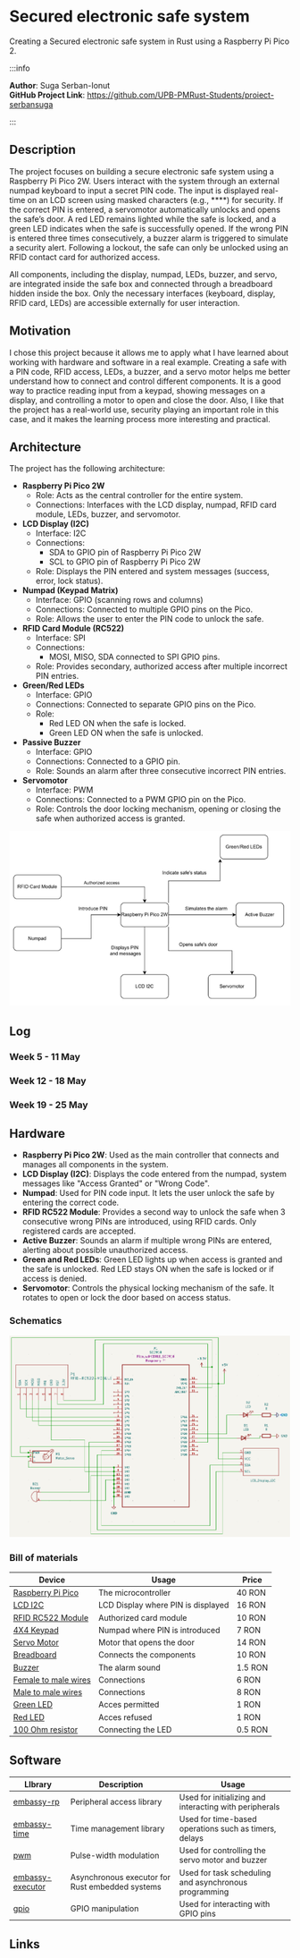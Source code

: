 # Secured electronic safe system

Creating a Secured electronic safe system in Rust using a Raspberry Pi Pico 2.

:::info

**Author**: Suga Serban-Ionut\
**GitHub Project Link**: https://github.com/UPB-PMRust-Students/proiect-serbansuga

:::

## Description

The project focuses on building a secure electronic safe system using a Raspberry Pi Pico 2W. Users interact with the system through an external numpad keyboard to input a secret PIN code. The input is displayed real-time on an LCD screen using masked characters (e.g., \*\*\*\*) for security. If the correct PIN is entered, a servomotor automatically unlocks and opens the safe’s door. A red LED remains lighted while the safe is locked, and a green LED indicates when the safe is successfully opened. If the wrong PIN is entered three times consecutively, a buzzer alarm is triggered to simulate a security alert. Following a lockout, the safe can only be unlocked using an RFID contact card for authorized access.

All components, including the display, numpad, LEDs, buzzer, and servo, are integrated inside the safe box and connected through a breadboard hidden inside the box. Only the necessary interfaces (keyboard, display, RFID card, LEDs) are accessible externally for user interaction.

## Motivation

I chose this project because it allows me to apply what I have learned about working with hardware and software in a real example. Creating a safe with a PIN code, RFID access, LEDs, a buzzer, and a servo motor helps me better understand how to connect and control different components. It is a good way to practice reading input from a keypad, showing messages on a display, and controlling a motor to open and close the door. Also, I like that the project has a real-world use, security playing an important role in this case, and it makes the learning process more interesting and practical.

## Architecture

The project has the following architecture:

- **Raspberry Pi Pico 2W**
  - Role: Acts as the central controller for the entire system.
  - Connections: Interfaces with the LCD display, numpad, RFID card module, LEDs, buzzer, and servomotor.
- **LCD Display (I2C)**
  - Interface: I2C
  - Connections:
    - SDA to GPIO pin of Raspberry Pi Pico 2W
    - SCL to GPIO pin of Raspberry Pi Pico 2W
  - Role: Displays the PIN entered and system messages (success, error, lock status).
- **Numpad (Keypad Matrix)**
  - Interface: GPIO (scanning rows and columns)
  - Connections: Connected to multiple GPIO pins on the Pico.
  - Role: Allows the user to enter the PIN code to unlock the safe.
- **RFID Card Module (RC522)**
  - Interface: SPI
  - Connections:
    - MOSI, MISO, SDA connected to SPI GPIO pins.
  - Role: Provides secondary, authorized access after multiple incorrect PIN entries.
- **Green/Red LEDs**
  - Interface: GPIO
  - Connections: Connected to separate GPIO pins on the Pico.
  - Role:
    - Red LED ON when the safe is locked.
    - Green LED ON when the safe is unlocked.
- **Passive Buzzer**
  - Interface: GPIO
  - Connections: Connected to a GPIO pin.
  - Role: Sounds an alarm after three consecutive incorrect PIN entries.
- **Servomotor**
  - Interface: PWM
  - Connections: Connected to a PWM GPIO pin on the Pico.
  - Role: Controls the door locking mechanism, opening or closing the safe when authorized access is granted.

![alt text](Diagrama.webp)

## Log

### Week 5 - 11 May

### Week 12 - 18 May

### Week 19 - 25 May

## Hardware

- **Raspberry Pi Pico 2W**:
  Used as the main controller that connects and manages all components in the system.
- **LCD Display (I2C)**:
  Displays the code entered from the numpad, system messages like "Access Granted" or "Wrong Code".
- **Numpad**:
  Used for PIN code input. It lets the user unlock the safe by entering the correct code.
- **RFID RC522 Module**:
  Provides a second way to unlock the safe when 3 consecutive wrong PINs are introduced, using RFID cards. Only registered cards are accepted.
- **Active Buzzer**:
  Sounds an alarm if multiple wrong PINs are entered, alerting about possible unauthorized access.
- **Green and Red LEDs**:
  Green LED lights up when access is granted and the safe is unlocked.
  Red LED stays ON when the safe is locked or if access is denied.
- **Servomotor**:
  Controls the physical locking mechanism of the safe. It rotates to open or lock the door based on access status.

### Schematics

![alt text](Schematic.webp)

### Bill of materials

| Device                                                                                                                                                                                                                             | Usage                              | Price   |
| ---------------------------------------------------------------------------------------------------------------------------------------------------------------------------------------------------------------------------------- | ---------------------------------- | ------- |
| [Raspberry Pi Pico](https://www.optimusdigital.ro/ro/placi-raspberry-pi/13327-raspberry-pi-pico-2-w.html?search_query=raspberry+pi+pico&results=26s)                                                                               | The microcontroller                | 40 RON  |
| [LCD I2C](https://www.optimusdigital.ro/ro/optoelectronice-lcd-uri/2894-lcd-cu-interfata-i2c-si-backlight-albastru.html?search_query=lcd+i2c&results=17)                                                                           | LCD Display where PIN is displayed | 16 RON  |
| [RFID RC522 Module](https://www.optimusdigital.ro/ro/wireless-rfid/67-modul-cititor-rfid-mfrc522.html?search_query=rfid&results=37)                                                                                                | Authorized card module             | 10 RON  |
| [4X4 Keypad](https://www.optimusdigital.ro/ro/senzori-senzori-de-atingere/470-tastatura-matriceala-4x4-cu-conector-pin-de-tip-mama.html?search_query=keypad&results=5)                                                             | Numpad where PIN is introduced     | 7 RON   |
| [Servo Motor](https://www.optimusdigital.ro/ro/motoare-servomotoare/26-micro-servomotor-sg90.html?search_query=servo+motor&results=145)                                                                                            | Motor that opens the door          | 14 RON  |
| [Breadboard](https://www.optimusdigital.ro/ro/kituri/2222-kit-breadboard-hq-830-p.html?gad_source=1&gad_campaignid=20868596392&gclid=Cj0KCQjw_dbABhC5ARIsAAh2Z-SHoyOogwNn25FjM30y1kNghGHXfj2Ur6r43BfZdFWxvYv3K2IcLm0aApAPEALw_wcB) | Connects the components            | 10 RON  |
| [Buzzer](https://www.optimusdigital.ro/ro/audio-buzzere/634-buzzer-pasiv-de-5-v.html?search_query=buzzer&results=63)                                                                                                               | The alarm sound                    | 1.5 RON |
| [Female to male wires](https://www.optimusdigital.ro/ro/fire-fire-mufate/879-set-fire-mama-tata-10p-30-cm.html?search_query=fire+mama+tata&results=35)                                                                             | Connections                        | 6 RON   |
| [Male to male wires](https://www.optimusdigital.ro/ro/fire-fire-mufate/890-set-fire-tata-tata-40p-30-cm.html?search_query=fire+tata+tata&results=73)                                                                               | Connections                        | 8 RON   |
| [Green LED](https://www.optimusdigital.ro/ro/optoelectronice-led-uri/697-led-verde-de-3-mm-cu-lentile-difuze.html?search_query=led+verde&results=90)                                                                               | Acces permitted                    | 1 RON   |
| [Red LED](https://www.optimusdigital.ro/ro/optoelectronice-led-uri/696-led-rou-de-3-mm-cu-lentile-difuze.html?search_query=led+rosu&results=166)                                                                                   | Acces refused                      | 1 RON   |
| [100 Ohm resistor](https://www.optimusdigital.ro/ro/componente-electronice-rezistoare/12319-rezistor-3-w-100-.html?search_query=rezistor+100&results=102)                                                                          | Connecting the LED                 | 0.5 RON |

## Software

| LIbrary                                                                          | Description                                     | Usage                                                  |
| -------------------------------------------------------------------------------- | ----------------------------------------------- | ------------------------------------------------------ |
| [embassy-rp](https://docs.embassy.dev/embassy-rp/git/rp2040/index.html)          | Peripheral access library                       | Used for initializing and interacting with peripherals |
| [embassy-time](https://docs.rs/embassy-time/latest/embassy_time/)                | Time management library                         | Used for time-based operations such as timers, delays  |
| [pwm](https://docs.embassy.dev/embassy-nrf/git/nrf52840/pwm/index.html)          | Pulse-width modulation                          | Used for controlling the servo motor and buzzer        |
| [embassy-executor](https://docs.embassy.dev/embassy-executor/git/std/index.html) | Asynchronous executor for Rust embedded systems | Used for task scheduling and asynchronous programming  |
| [gpio](https://docs.embassy.dev/embassy-stm32/git/stm32c011d6/gpio/index.html)   | GPIO manipulation                               | Used for interacting with GPIO pins                    |

## Links
